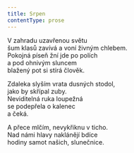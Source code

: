 ```yaml
---
title: Srpen
contentType: prose
---
```


  

V zahradu uzavřenou světu  
šum klasů zavívá a voní živným chlebem.  
Pokojná píseň žní jde po polích  
a pod ohnivým sluncem  
blažený pot si stírá člověk.

  

Zdaleka slyším vrata dusných stodol,  
jako by skřípal zuby.  
Neviditelná ruka loupežná  
se podepřela o kalenec  
a čeká.

  

A přece mlčím, nevykřiknu v ticho.  
Nad námi hlavy naklánějí bdíce  
hodiny samot našich, slunečnice.
